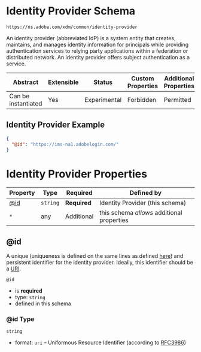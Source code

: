 
# Identity Provider Schema

```
https://ns.adobe.com/xdm/common/identity-provider
```

An identity provider (abbreviated IdP) is a system entity that creates, maintains, and manages identity information for principals while providing authentication services to relying party applications within a federation or distributed network. An identity provider offers subject authentication as a service.

| Abstract | Extensible | Status | Custom Properties | Additional Properties | Defined In |
|----------|------------|--------|-------------------|-----------------------|------------|
| Can be instantiated | Yes | Experimental | Forbidden | Permitted | [common/identity-provider.schema.json](common/identity-provider.schema.json) |

## Identity Provider Example
```json
{
  "@id": "https://ims-na1.adobelogin.com/"
}
```

# Identity Provider Properties

| Property | Type | Required | Defined by |
|----------|------|----------|------------|
| [@id](#@id) | `string` | **Required** | Identity Provider (this schema) |
| `*` | any | Additional | this schema *allows* additional properties |

## @id

A unique (uniqueness is defined on the same lines as defined [here](https://tools.ietf.org/html/rfc8141#section-5)) and persistent identifier for the identity provider. Ideally, this identifier should be a [URI](https://tools.ietf.org/html/rfc3986).

`@id`
* is **required**
* type: `string`
* defined in this schema

### @id Type


`string`
* format: `uri` – Uniformous Resource Identifier (according to [RFC3986](http://tools.ietf.org/html/rfc3986))





